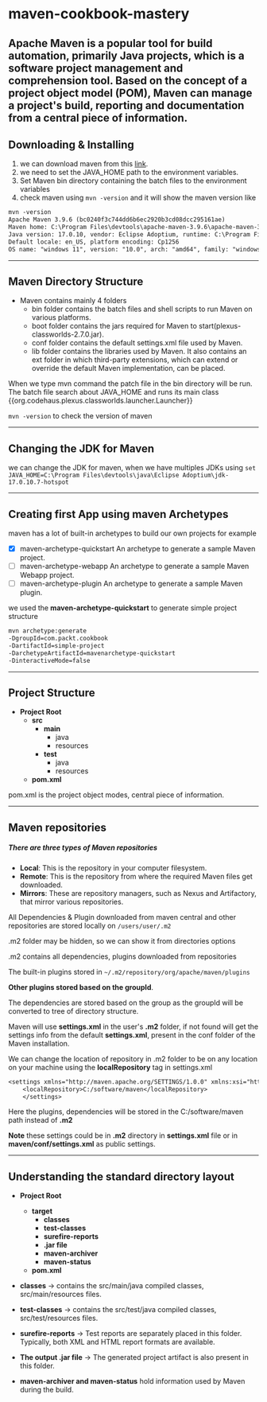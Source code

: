 # maven-cookbook-mastery

Apache Maven is a popular tool for build automation, primarily Java projects,
which is a software project management and comprehension tool. Based on the concept of a project object model (POM), Maven can manage a project's build, reporting and documentation from a central piece of information.
---
## Downloading & Installing
1. we can download maven from this [link](https://maven.apache.org/download.cgi).
2. we need to set the JAVA_HOME path to the environment variables.
3. Set Maven bin directory containing the batch files to the environment variables 
4. check maven using `mvn -version` and it will show the maven version like
``` dtd
mvn -version
Apache Maven 3.9.6 (bc0240f3c744dd6b6ec2920b3cd08dcc295161ae)
Maven home: C:\Program Files\devtools\apache-maven-3.9.6\apache-maven-3.9.6
Java version: 17.0.10, vendor: Eclipse Adoptium, runtime: C:\Program Files\devtools\java\Eclipse Adoptium\jdk-17.0.10.7-hotspot
Default locale: en_US, platform encoding: Cp1256
OS name: "windows 11", version: "10.0", arch: "amd64", family: "windows"
 ```
---
## Maven Directory Structure
- Maven contains mainly 4 folders
  - bin folder contains the batch files and shell scripts to run Maven on various platforms.
  - boot folder contains the jars required for Maven to start(plexus-classworlds-2.7.0.jar).
  - conf folder contains the default settings.xml file used by Maven.
  - lib folder contains the libraries used by Maven. It also contains an ext folder
    in which third-party extensions, which can extend or override the default Maven
    implementation, can be placed.


When we type mvn command the patch file in the bin directory will be run.
The batch file search about JAVA_HOME and runs its main class {{org.codehaus.plexus.classworlds.launcher.Launcher}}

`mvn -version` to check the version of maven

---
## Changing the JDK for Maven
we can change the JDK for maven, when we have multiples JDKs using
`set JAVA_HOME=C:\Program Files\devtools\java\Eclipse Adoptium\jdk-17.0.10.7-hotspot`

---

## Creating first App using maven Archetypes
maven has a lot of built-in archetypes to build our own projects for example
- [x] maven-archetype-quickstart An archetype to generate a sample Maven project.
- [ ] maven-archetype-webapp An archetype to generate a sample Maven Webapp project.
- [ ] maven-archetype-plugin An archetype to generate a sample Maven plugin.

we used the **maven-archetype-quickstart** to generate simple project structure
```dtd
mvn archetype:generate 
-DgroupId=com.packt.cookbook 
-DartifactId=simple-project 
-DarchetypeArtifactId=mavenarchetype-quickstart 
-DinteractiveMode=false
```

---

## Project Structure


- **Project Root**
  - **src**
    - **main**
      - java
      - resources
    - **test**
      - java
      - resources
  - **pom.xml**

pom.xml is the project object modes, central piece of information.

---
## Maven repositories

##### There are three types of Maven repositories
- **Local**: This is the repository in your computer filesystem.
- **Remote**: This is the repository from where the required Maven files get downloaded.
- **Mirrors**: These are repository managers, such as Nexus and Artifactory, that mirror various repositories.

All Dependencies & Plugin downloaded from maven central and other repositories are stored locally on `/users/user/.m2`

.m2 folder may be hidden, so we can show it from directories options

.m2 contains all dependencies, plugins downloaded from repositories

The built-in plugins stored in `~/.m2/repository/org/apache/maven/plugins`

**Other plugins stored based on the groupId**.

The dependencies are stored based on the group as the groupId will be converted to tree of directory structure.

Maven will use **settings.xml** in the user's **.m2** folder, if not found will get the settings info from the default
**settings.xml**, present in the conf folder of the Maven installation.


We can change the location of repository in .m2 folder to be on any location on your machine using the **localRepository** tag in settings.xml

```dtd
<settings xmlns="http://maven.apache.org/SETTINGS/1.0.0" xmlns:xsi="http://www.w3.org/2001/XMLSchema-instance" xsi:schemaLocation="http://maven.apache.org/SETTINGS/1.0.0 http://maven.apache.org/xsd/settings-1.0.0.xsd">
    <localRepository>C:/software/maven</localRepository>
    </settings>
```
Here the plugins, dependencies will be stored in the C:/software/maven path instead of **.m2**

**Note** these settings could be in **.m2** directory in **settings.xml** file or in **maven/conf/settings.xml** as public settings.

---
## Understanding the standard directory layout

- **Project Root**
    - **target**
        - **classes**
        - **test-classes**
        - **surefire-reports**
        - **.jar file**
        - **maven-archiver**
        - **maven-status**
    - **pom.xml**

- **classes**           -> contains the src/main/java compiled classes, src/main/resources files.
- **test-classes**      -> contains the src/test/java compiled classes, src/test/resources files.
- **surefire-reports**  -> Test reports are separately placed in this folder.
  Typically, both XML and HTML report formats are available.
- **The output .jar file** -> The generated project artifact is also present in this folder.
- **maven-archiver and maven-status** hold information used by Maven during the build.
